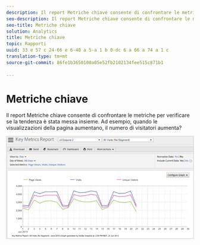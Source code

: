 ```yaml
---
description: Il report Metriche chiave consente di confrontare le metriche per verificare se la tendenza è stata messa insieme. Ad esempio, quando le visualizzazioni della pagina aumentano, il numero di visitatori aumenta?
seo-description: Il report Metriche chiave consente di confrontare le metriche per verificare se la tendenza è stata messa insieme. Ad esempio, quando le visualizzazioni della pagina aumentano, il numero di visitatori aumenta?
seo-title: Metriche chiave
solution: Analytics
title: Metriche chiave
topic: Rapporti
uuid: 33 e 57 c 24-66 e 6-40 a 5-a 1 b 0-dc 6 a 66 a 74 a 1 c
translation-type: tm+mt
source-git-commit: 86fe1b3650100a05e52fb2102134fee515c871b1

---
```



# Metriche chiave

Il report Metriche chiave consente di confrontare le metriche per verificare se la tendenza è stata messa insieme. Ad esempio, quando le visualizzazioni della pagina aumentano, il numero di visitatori aumenta?

![](assets/reports_key_metrics.png)

<!-- 

<p> <b>Use Cases</b> </p> 
<p>Social Media: You can use the Key Metrics Report to examine social groups, such as Total Mentions or Audience Sentiment, and see how they are affecting revenue. How do you tie key metrics like Revenue to Social metrics? Look at the KM report by those groupings--total mentions, total audience, mapped to revenue. i.e. tv grouping, computing grouping, to see if it spikes or drives revenue. </p>

 -->

